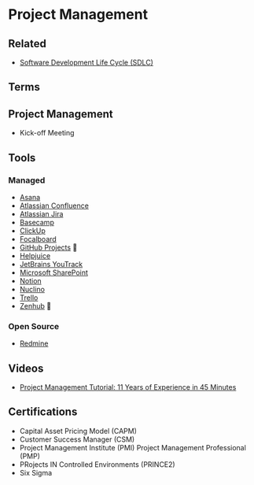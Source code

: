 # Project Management

## Related

- [Software Development Life Cycle (SDLC)](/software/sdlc.md)

## Terms

## Project Management

- Kick-off Meeting

## Tools

### Managed

- [Asana](https://asana.com)
- [Atlassian Confluence](/atlassian/confluence.md)
- [Atlassian Jira](https://atlassian.com/software/jira)
- [Basecamp](https://basecamp.com)
- [ClickUp](https://clickup.com)
- [Focalboard](/focalboard.md)
- [GitHub Projects](https://docs.github.com/en/issues/organizing-your-work-with-project-boards) 🌟
- [Helpjuice](https://helpjuice.com)
- [JetBrains YouTrack](https://jetbrains.com/youtrack)
- [Microsoft SharePoint](/microsoft/sharepoint.md)
- [Notion](/notion.md)
- [Nuclino](https://nuclino.com)
- [Trello](https://trello.com)
- [Zenhub](https://zenhub.com) 🌟

<!--
https://slite.com
https://meistertask.com
-->

### Open Source

- [Redmine](/redmine.md)

<!--
https://taiga.io
-->

## Videos

- [Project Management Tutorial: 11 Years of Experience in 45 Minutes](https://youtu.be/4C5LYI1DLR4)

<!-- ##

- Risk Management Framework (RMF) -->

## Certifications

- Capital Asset Pricing Model (CAPM)
- Customer Success Manager (CSM)
- Project Management Institute (PMI) Project Management Professional (PMP)
- PRojects IN Controlled Environments (PRINCE2)
- Six Sigma
